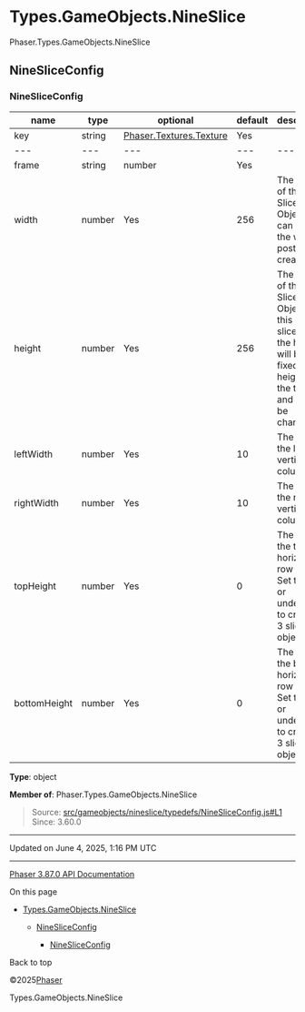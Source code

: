 # Types.GameObjects.NineSlice

Phaser.Types.GameObjects.NineSlice

## NineSliceConfig

### <static> NineSliceConfig

| name | type | optional | default | description |
| --- | --- | --- | --- | --- |
| key | string | [Phaser.Textures.Texture](../class/textures-texture.md) | Yes |  | The key, or instance of the Texture this Game Object will use to render with, as stored in the Texture Manager. |
| --- | --- | --- | --- | --- |
| frame | string | number | Yes |  | An optional frame from the Texture this Game Object is rendering with. |
| width | number | Yes | 256 | The width of the Nine Slice Game Object. You can adjust the width post-creation. |
| height | number | Yes | 256 | The height of the Nine Slice Game Object. If this is a 3 slice object the height will be fixed to the height of the texture and cannot be changed. |
| leftWidth | number | Yes | 10 | The size of the left vertical column (A). |
| rightWidth | number | Yes | 10 | The size of the right vertical column (B). |
| topHeight | number | Yes | 0 | The size of the top horiztonal row (C). Set to zero or undefined to create a 3 slice object. |
| bottomHeight | number | Yes | 0 | The size of the bottom horiztonal row (D). Set to zero or undefined to create a 3 slice object. |

**Type**: object

**Member of**: Phaser.Types.GameObjects.NineSlice

> Source: [src/gameobjects/nineslice/typedefs/NineSliceConfig.js#L1](https://github.com/phaserjs/phaser/blob/v3.87.0/src/gameobjects/nineslice/typedefs/NineSliceConfig.js#L1)  
> Since: 3.60.0

---

Updated on June 4, 2025, 1:16 PM UTC

---

[Phaser 3.87.0 API Documentation](../../index.md)

On this page

* [Types.GameObjects.NineSlice](#typesgameobjectsnineslice)

  + [NineSliceConfig](#ninesliceconfig)

    - [<static> NineSliceConfig](#static-ninesliceconfig)

Back to top

©2025[Phaser](https://docs.phaser.io)



Types.GameObjects.NineSlice